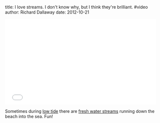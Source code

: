 title: I love streams. I don't know why, but I think they're brilliant. #video
author: Richard Dallaway
date: 2012-10-21

<iframe src="//player.vimeo.com/video/76752156" width="500" height="281" frameborder="0" webkitallowfullscreen="webkitallowfullscreen" mozallowfullscreen="mozallowfullscreen" allowfullscreen="allowfullscreen"></iframe>

Sometimes during [low tide](https://twitter.com/brightontide) there are [fresh water streams](http://www.southdowns.gov.uk/learning/themes-to-study/landscape/water/the-water-cycle) running down the beach into the sea. Fun!

